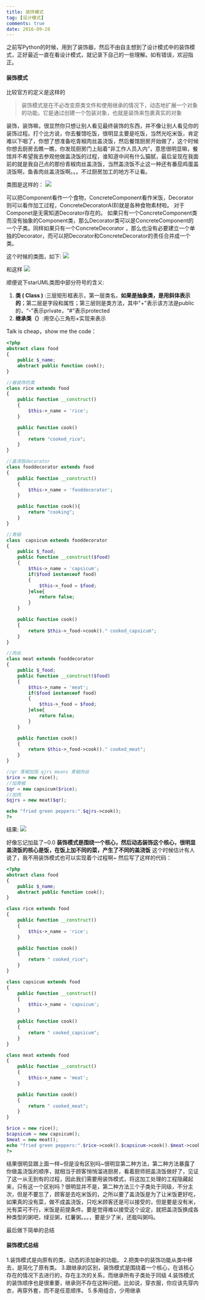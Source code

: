 ```yaml
---
title: 装饰模式
tag: [设计模式]
comments: true
date: 2016-09-28
---
```








之前写Python的时候，用到了装饰器，然后不由自主想到了设计模式中的装饰模式，正好最近一直在看设计模式，就记录下自己的一些理解。如有错误，欢迎指正。
#### 装饰模式
 比较官方的定义是这样的
>装饰模式是在不必改变原类文件和使用继承的情况下，动态地扩展一个对象的功能。它是通过创建一个包装对象，也就是装饰来包裹真实的对象

装饰，装饰嘛，很显然你只想让别人看见最终装饰的东西，并不像让别人看见你的装饰过程。打个比方说，你去餐馆吃饭，很明显主要是吃饭，当然光吃米饭，肯定难以下咽了，你想了想准备吃青椒肉丝盖浇饭，然后餐馆厨房开始做了，这个时候你想去厨房去瞧一瞧，你发现厨房门上贴着“非工作人员入内”，意思很明显嘛，餐馆并不希望我去参观他做盖浇饭的过程，谁知道中间有什么猫腻，最后呈现在我面前的就是我自己点的那份青椒肉丝盖浇饭，当然盖浇饭不止这一种还有番茄鸡蛋盖浇饭啊，鱼香肉丝盖浇饭啊。。。不过厨房加工的地方不让看。

类图是这样的：
![](http://images2015.cnblogs.com/blog/627405/201604/627405-20160402113854098-55879706.png)


可以把Component看作一个食物，ConcreteComponent看作米饭，Decorator则可以看作加工过程，ConcreteDecoratorA(B)就是各种食物素材啦。
对于Componet是无需知道Decorator存在的。
如果只有一个ConcreteComponent类而没有抽象的Component类，那么Decorator类可以是ConcreteComponent的一个子类。同样如果只有一个ConcreteDecorator
，那么也没有必要建立一个单独的Decorator，而可以把Decorator和ConcreteDecorator的责任合并成一个类。

这个时候的类图，如下:
![](http://images2015.cnblogs.com/blog/627405/201604/627405-20160402113907441-1384864220.png)


和这样
![](http://images2015.cnblogs.com/blog/627405/201604/627405-20160402113915941-776244202.png)


顺便说下starUML类图中部分符号的含义:
1. **类 ( Class )** :三层矩形框表示，第一层类名，**如果是抽象类，是用斜体表示的**；第二层是字段和属性；第三层则是类方法，其中"+"表示该方法是public的，“-”表示private，“#”表示protected 
2. **继承类（）**:用空心三角形+实现来表示

Talk is cheap，show me the code：
```php
<?php
abstract class food
{
	public $_name;
	abstract public function cook();
}

//被装饰的类
class rice extends food
{
	public function __construct()
	{
		$this->_name = 'rice';
	}

	public function cook()
	{
		return "cooked_rice";
	}
}

//盖浇饭decorator
class fooddecorator extends food
{
	public function __construct()
	{
		$this->_name = 'fooddecorator';
	}

	public function cook(){
		return "cooking";
	}
} 

//青椒
class  capsicum extends fooddecorator
{
	public $_food;
	public function __construct($food)
	{
		$this->_name = 'capsicum';
		if($food instanceof food)
		{
			$this->_food = $food;
		}else{
			return false;
		}
	}

	public function cook()
	{
		return $this->_food->cook()." cooked_capsicum";
	}
}

//肉丝
class meat extends fooddecorator
{
	public $_food;
	public function __construct($food)
	{
		$this->_name = 'meat';
		if($food instanceof food)
		{
			$this->_food = $food;
		}else{
			return false;
		}
	}

	public function cook()
	{
		return $this->_food->cook()." cooked_meat";
	}
}

//qr 青椒加饭 qjrs means 青椒肉丝
$rice = new rice();
//加青椒
$qr = new capsicum($rice);
//加肉
$qjrs = new meat($qr);

echo "fried green peppers:".$qjrs->cook();
?>
```
结果:
![](http://images2015.cnblogs.com/blog/627405/201604/627405-20160402114203301-1802542429.png)


好像忘记加盐了~0.0
**装饰模式是围绕一个核心，然后动态装饰这个核心，很明显盖浇饭的核心是饭，在饭上加不同的菜，产生了不同的盖浇饭**
这个时候估计有人说了，我不用装饰模式也可以实现着个过程啊~
然后写了这样的代码：
```php
<?php
abstract class food
{
	public $_name;
	abstract public function cook();
}

class rice extends food
{
	public function __construct()
	{
		$this->_name = 'rice';
	}

	public function cook()
	{
		return " cooked_rice";
	}
}

class capsicum extends food
{
	public function __construct()
	{
		$this->_name = 'capsicum';
	}

	public function cook()
	{
		return " cooked_capsicum";
	}
}

class meat extends food
{
	public function __construct()
	{
		$this->_name = 'meat';
	}

	public function cook()
	{
		return " cooked_meat";
	}
}

$rice = new rice();
$capsicum = new capsicum();
$meat = new meat();
echo "fried green peppers:".$rice->cook().$capsicum->cook().$meat->cook();
?>
```
结果很明显跟上面一样~但是没有区别吗~很明显第二种方法，第二种方法暴露了你做盖浇饭的顺序，就相当于顾客悄悄溜进厨房，看着厨师把盖浇饭做好了，见证了这一从无到有的过程，因此我们需要用装饰模式，将这加工处理的工程隐藏起来，只有这一个区别吗？很明显并不是，第二种方法三个子类处于同级，不分主次，但是不要忘了，顾客是去吃米饭的，之所以要了盖浇饭是为了让米饭更好吃，如果真的没有菜，做不成盖浇饭，只吃米顾客还是可以接受的，但是要是没有米，光有菜可不行，米饭是前提条件。要是觉得难以接受这个设定，就把盖浇饭换成各种类型的粥吧，绿豆粥，红薯粥。。。，要是少了米，还能叫粥吗。

最后做下简单的总结
#### 装饰模式总结
1.装饰模式是向原有的类，动态的添加新的功能。
2.把类中的装饰功能从类中移去，是简化了原有类。
3.跟继承的区别，装饰模式是围绕着一个核心，在该核心存在的情况下去进行的，存在主次的关系，而继承所有子类处于同级
4.装饰模式的装饰顺序也是很重要，继承则不存在这种问题。比如说，穿衣服，你应该先穿内衣，再穿外套，而不是任意顺序。
5.多用组合，少用继承